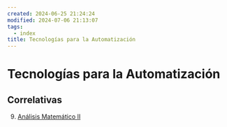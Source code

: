 ```yaml
---
created: 2024-06-25 21:24:24
modified: 2024-07-06 21:13:07
tags:
  - index
title: Tecnologías para la Automatización
---
```


# Tecnologías para la Automatización

## Correlativas

9. [Análisis Matemático II](Análisis%20Matemático%20II/README.md)
